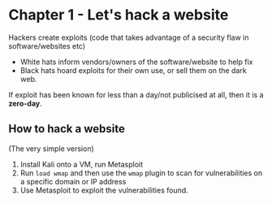 # Chapter 1 - Let's hack a website

Hackers create exploits (code that takes advantage of a security flaw in software/websites etc)
  - White hats inform vendors/owners of the software/website to help fix
  - Black hats hoard exploits for their own use, or sell them on the dark web.

If exploit has been known for less than a day/not publicised at all, then it is a **zero-day**.

## How to hack a website
(The very simple version)

1. Install Kali onto a VM, run Metasploit
2. Run `load wmap` and then use the `wmap` plugin to scan for vulnerabilities on a specific domain
   or IP address
3. Use Metasploit to exploit the vulnerabilities found.
